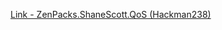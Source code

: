 [Link - ZenPacks.ShaneScott.QoS (Hackman238)](https://github.com/Hackman238/ZenPacks.ShaneScott.QoS)
